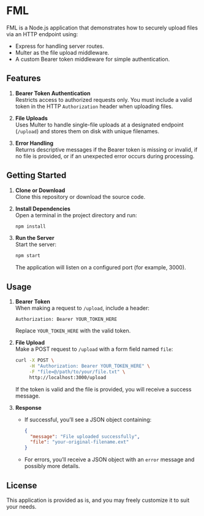 # FML

FML is a Node.js application that demonstrates how to securely upload files via an HTTP endpoint using:
- Express for handling server routes.
- Multer as the file upload middleware.
- A custom Bearer token middleware for simple authentication.

## Features

1. **Bearer Token Authentication**  
   Restricts access to authorized requests only. You must include a valid token in the HTTP `Authorization` header when uploading files.

2. **File Uploads**  
   Uses Multer to handle single-file uploads at a designated endpoint (`/upload`) and stores them on disk with unique filenames.

3. **Error Handling**  
   Returns descriptive messages if the Bearer token is missing or invalid, if no file is provided, or if an unexpected error occurs during processing.

## Getting Started

1. **Clone or Download**  
   Clone this repository or download the source code.

2. **Install Dependencies**  
   Open a terminal in the project directory and run:
   ```bash
   npm install
   ```

3. **Run the Server**  
   Start the server:
   ```bash
   npm start
   ```
   The application will listen on a configured port (for example, 3000).

## Usage

1. **Bearer Token**  
   When making a request to `/upload`, include a header:
   ```
   Authorization: Bearer YOUR_TOKEN_HERE
   ```
   Replace `YOUR_TOKEN_HERE` with the valid token.

2. **File Upload**  
   Make a POST request to `/upload` with a form field named `file`:
   ```bash
   curl -X POST \
        -H "Authorization: Bearer YOUR_TOKEN_HERE" \
        -F "file=@/path/to/your/file.txt" \
        http://localhost:3000/upload
   ```
   If the token is valid and the file is provided, you will receive a success message.

3. **Response**  
   - If successful, you’ll see a JSON object containing:
     ```json
     {
       "message": "File uploaded successfully",
       "file": "your-original-filename.ext"
     }
     ```
   - For errors, you’ll receive a JSON object with an `error` message and possibly more details.

## License

This application is provided as is, and you may freely customize it to suit your needs.